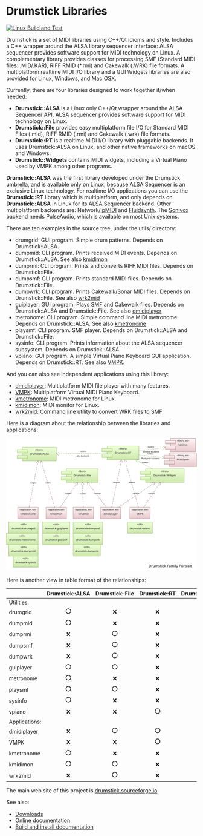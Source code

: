 # Drumstick Libraries

[![Linux Build and Test](https://github.com/pedrolcl/drumstick/actions/workflows/cmake.yml/badge.svg?branch=devel)](https://github.com/pedrolcl/drumstick/actions/workflows/cmake.yml)

Drumstick is a set of MIDI libraries using C++/Qt idioms and style. Includes a C++ wrapper around the ALSA library sequencer interface: ALSA sequencer provides software support for MIDI technology on Linux. A complementary library provides classes for processing SMF (Standard MIDI files: .MID/.KAR), RIFF RMID (*.rmi) and Cakewalk (.WRK) file formats. A multiplatform realtime MIDI I/O library and a GUI Widgets libraries are also provided for Linux, Windows, and Mac OSX.

Currently, there are four libraries designed to work together if/when needed:

* **Drumstick::ALSA** is a Linux only C++/Qt wrapper around the ALSA Sequencer API. ALSA sequencer provides software support for MIDI technology on Linux.
* **Drumstick::File** provides easy multiplatform file I/O for Standard MIDI Files (.mid), RIFF RMID (.rmi)  and Cakewalk (.wrk) file formats.
* **Drumstick::RT** is a realtime MIDI I/O library with pluggable backends. It uses Drumstick::ALSA on Linux, and other native frameworks on macOS and Windows.
* **Drumstick::Widgets** contains MIDI widgets, including a Virtual Piano used by VMPK among other programs.

**Drumstick::ALSA** was the first library developed under the Drumstick umbrella, and is available only on Linux, because ALSA Sequencer is an exclusive Linux technology. For realtime I/O applications you can use the **Drumstick::RT** library which is multiplatform, and only depends on **Drumstick::ALSA** in Linux for its ALSA Sequencer backend. Other multiplatform backends are: Network/[ipMIDI](https://www.nerds.de/en/ipmidi.html) and [Fluidsynth](https://github.com/FluidSynth/fluidsynth). The [Sonivox](https://github.com/pedrolcl/sonivox) backend needs PulseAudio, which is available on most Unix systems.

There are ten examples in the source tree, under the utils/ directory:

* drumgrid: GUI program. Simple drum patterns. Depends on Drumstick::ALSA.
* dumpmid: CLI program. Prints received MIDI events. Depends on Drumstick::ALSA. See also [kmidimon](https://kmidimon.sourceforge.io)
* dumprmi: CLI program. Prints and converts RIFF MIDI files. Depends on Drumstick::File.
* dumpsmf: CLI program. Prints standard MIDI files. Depends on Drumstick::File.
* dumpwrk: CLI program. Prints Cakewalk/Sonar MIDI files. Depends on Drumstick::File. See also [wrk2mid](https://wrk2mid.sourceforge.io)
* guiplayer: GUI program. Plays SMF and Cakewalk files. Depends on Drumstick::ALSA and Drumstick::File. See also [dmidiplayer](https://dmidiplayer.sourceforge.io)
* metronome: CLI program. Simple command line MIDI metronome. Depends on Drumstick::ALSA. See also [kmetronome](https://kmetronome.sourceforge.io)
* playsmf: CLI program. SMF player. Depends on Drumstick::ALSA and Drumstick::File.
* sysinfo: CLI program. Prints information about the ALSA sequencer subsystem. Depends on Drumstick::ALSA.
* vpiano: GUI program. A simple Virtual Piano Keyboard GUI application. Depends on Drumstick::RT. See also [VMPK](http://vmpk.sourceforge.io).

And you can also see independent applications using this library:

* [dmidiplayer](https://sourceforge.net/p/dmidiplayer): Multiplatform MIDI file player with many features.
* [VMPK](https://sourceforge.net/p/vmpk): Multiplatform Virtual MIDI Piano Keyboard.
* [kmetronome](https://sourceforge.net/p/kmetronome): MIDI metronome for Linux.
* [kmidimon](https://sourceforge.net/p/kmidimon): MIDI monitor for Linux.
* [wrk2mid](https://sourceforge.net/p/wrk2mid): Command line utility to convert WRK files to SMF.

Here is a diagram about the relationship between the libraries and applications:

![Drumstick ecosystem](doc/drumstick-ecosystem.png)

Here is another view in table format of the relationships:

|             | Drumstick::ALSA    | Drumstick::File    | Drumstick::RT      | Drumstick::Widgets |
|-------------|:------------------:|:------------------:|:------------------:|:------------------:|
|Utilities:   |                    |                    |                    |                    |
| drumgrid    | :o:                | :x:                | :x:                | :x:                |
| dumpmid     | :o:                | :x:                | :x:                | :x:                |
| dumprmi     | :x:                | :o:                | :x:                | :x:                |
| dumpsmf     | :x:                | :o:                | :x:                | :x:                |
| dumpwrk     | :x:                | :o:                | :x:                | :x:                |
| guiplayer   | :o:                | :o:                | :x:                | :x:                |
| metronome   | :o:                | :x:                | :x:                | :x:                |
| playsmf     | :o:                | :o:                | :x:                | :x:                |
| sysinfo     | :o:                | :x:                | :x:                | :x:                |
| vpiano      | :x:                | :x:                | :o:                | :o:                |
|Applications:|                    |                    |                    |                    |
| dmidiplayer | :x:                | :o:                | :o:                | :o:                |
| VMPK        | :x:                | :x:                | :o:                | :o:                |
| kmetronome  | :o:                | :x:                | :x:                | :x:                |
| kmidimon    | :o:                | :o:                | :x:                | :x:                |
| wrk2mid     | :x:                | :o:                | :x:                | :x:                |


The main web site of this project is [drumstick.sourceforge.io](https://drumstick.sourceforge.io)

See also:

* [Downloads](https://sourceforge.net/projects/drumstick/files/)
* [Online documentation](https://drumstick.sourceforge.io/docs/index.html)
* [Build and install documentation](install.md)
